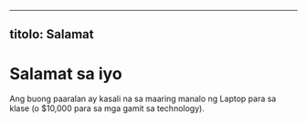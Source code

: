 * * *

## titolo: Salamat

# Salamat sa iyo

Ang buong paaralan ay kasali na sa maaring manalo ng Laptop para sa klase (o $10,000 para sa mga gamit sa technology).